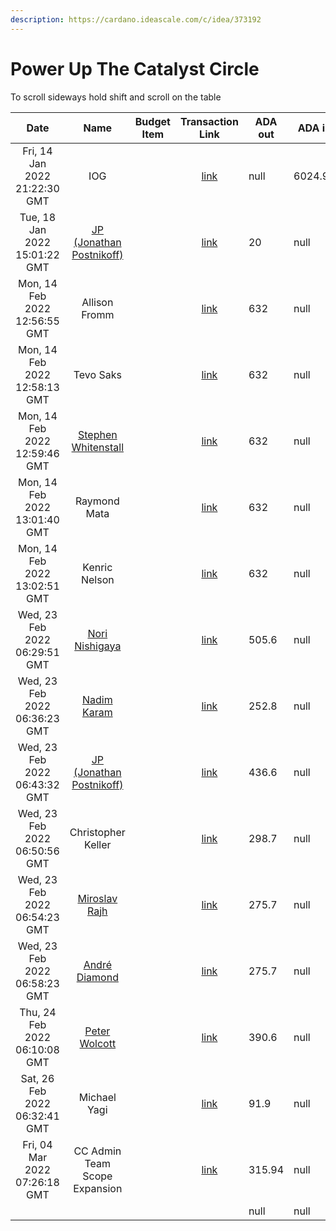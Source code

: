 ```yaml
---
description: https://cardano.ideascale.com/c/idea/373192
---
```


# Power Up The Catalyst Circle

To scroll sideways hold shift and scroll on the table

<table><thead><tr><th align="center">Date</th><th align="center">Name</th><th data-type="select">Budget Item</th><th align="center">Transaction Link</th><th data-type="number">ADA out</th><th data-type="number">ADA in</th><th>Balance</th></tr></thead><tbody><tr><td align="center">Fri, 14 Jan 2022 21:22:30 GMT</td><td align="center">IOG</td><td></td><td align="center"><a href="https://raw.githubusercontent.com/cctreasury/Treasury-system/main/Transactions/Fund6/Power-Up-The-Catalyst-Circle/Incoming-IOG/1642563822034-IOG.json">link</a></td><td>null</td><td>6024.93</td><td>6024.93</td></tr><tr><td align="center">Tue, 18 Jan 2022 15:01:22 GMT</td><td align="center"><a href="https://github.com/miroslavrajh/Catalyst-members/blob/main/profiles/P/Jonathan-Postnikoff.md">JP (Jonathan Postnikoff)</a></td><td></td><td align="center"><a href="https://raw.githubusercontent.com/cctreasury/Treasury-system/main/Transactions/Fund6/Power-Up-The-Catalyst-Circle/CC-Admin-Comm-Org-tools/1642563878034-JP-(Jonathan-Postnikoff).json">link</a></td><td>20</td><td>null</td><td>6003.57</td></tr><tr><td align="center">Mon, 14 Feb 2022 12:56:55 GMT</td><td align="center">Allison Fromm</td><td></td><td align="center"><a href="https://raw.githubusercontent.com/cctreasury/Treasury-system/main/Transactions/Fund6/Power-Up-The-Catalyst-Circle/CC-member-remuneration/1644843415411-Allison-Fromm.json">link</a></td><td>632</td><td>null</td><td>5372.22</td></tr><tr><td align="center">Mon, 14 Feb 2022 12:58:13 GMT</td><td align="center">Tevo Saks</td><td></td><td align="center"><a href="https://raw.githubusercontent.com/cctreasury/Treasury-system/main/Transactions/Fund6/Power-Up-The-Catalyst-Circle/CC-member-remuneration/1644843493304-Tevo-Saks.json">link</a></td><td>632</td><td>null</td><td>4740.05</td></tr><tr><td align="center">Mon, 14 Feb 2022 12:59:46 GMT</td><td align="center"><a href="https://github.com/miroslavrajh/Catalyst-members/blob/main/profiles/W/Stephen-Whitenstall.md">Stephen Whitenstall</a></td><td></td><td align="center"><a href="https://raw.githubusercontent.com/cctreasury/Treasury-system/main/Transactions/Fund6/Power-Up-The-Catalyst-Circle/CC-member-remuneration/1644843586465-Stephan-Whitenstall.json">link</a></td><td>632</td><td>null</td><td>4107.88</td></tr><tr><td align="center">Mon, 14 Feb 2022 13:01:40 GMT</td><td align="center">Raymond Mata</td><td></td><td align="center"><a href="https://raw.githubusercontent.com/cctreasury/Treasury-system/main/Transactions/Fund6/Power-Up-The-Catalyst-Circle/CC-member-remuneration/1644843700373-Raymond-Mata.json">link</a></td><td>632</td><td>null</td><td>3475.71</td></tr><tr><td align="center">Mon, 14 Feb 2022 13:02:51 GMT</td><td align="center">Kenric Nelson</td><td></td><td align="center"><a href="https://raw.githubusercontent.com/cctreasury/Treasury-system/main/Transactions/Fund6/Power-Up-The-Catalyst-Circle/CC-member-remuneration/1644843771535-Kenric-Nelson.json">link</a></td><td>632</td><td>null</td><td>2843.54</td></tr><tr><td align="center">Wed, 23 Feb 2022 06:29:51 GMT</td><td align="center"><a href="https://github.com/miroslavrajh/Catalyst-members/blob/main/profiles/N/Nori-Nishigaya.md">Nori Nishigaya</a></td><td></td><td align="center"><a href="https://raw.githubusercontent.com/cctreasury/Treasury-system/main/Transactions/Fund6/Power-Up-The-Catalyst-Circle/CC-Admin-staff-remuneration/1645597791340-Nori-Nishigaya.json">link</a></td><td>505.6</td><td>null</td><td>2337.94</td></tr><tr><td align="center">Wed, 23 Feb 2022 06:36:23 GMT</td><td align="center"><a href="https://github.com/miroslavrajh/Catalyst-members/blob/main/profiles/K/Nadim-Karam.md">Nadim Karam</a></td><td></td><td align="center"><a href="https://raw.githubusercontent.com/cctreasury/Treasury-system/main/Transactions/Fund6/Power-Up-The-Catalyst-Circle/CC-Admin-staff-remuneration/1645598183463-Nadim-Karam.json">link</a></td><td>252.8</td><td>null</td><td>2085.14</td></tr><tr><td align="center">Wed, 23 Feb 2022 06:43:32 GMT</td><td align="center"><a href="https://github.com/miroslavrajh/Catalyst-members/blob/main/profiles/P/Jonathan-Postnikoff.md">JP (Jonathan Postnikoff)</a></td><td></td><td align="center"><a href="https://raw.githubusercontent.com/cctreasury/Treasury-system/main/Transactions/Fund6/Power-Up-The-Catalyst-Circle/CC-Admin-staff-remuneration/1645598612493-JP-(Jonathan-Postnikoff).json">link</a></td><td>436.6</td><td>null</td><td>1648.54</td></tr><tr><td align="center">Wed, 23 Feb 2022 06:50:56 GMT</td><td align="center">Christopher Keller</td><td></td><td align="center"><a href="https://raw.githubusercontent.com/cctreasury/Treasury-system/main/Transactions/Fund6/Power-Up-The-Catalyst-Circle/CC-Admin-staff-remuneration/1645599056978-Christopher-Keller.json">link</a></td><td>298.7</td><td>null</td><td>1349.84</td></tr><tr><td align="center">Wed, 23 Feb 2022 06:54:23 GMT</td><td align="center"><a href="https://github.com/miroslavrajh/Catalyst-members/blob/main/profiles/R/Miroslav-Rajh.md">Miroslav Rajh</a></td><td></td><td align="center"><a href="https://raw.githubusercontent.com/cctreasury/Treasury-system/main/Transactions/Fund6/Power-Up-The-Catalyst-Circle/CC-Admin-staff-remuneration/1645599263195-Miroslav-Rajh.json">link</a></td><td>275.7</td><td>null</td><td>1074.14</td></tr><tr><td align="center">Wed, 23 Feb 2022 06:58:23 GMT</td><td align="center"><a href="https://github.com/miroslavrajh/Catalyst-members/blob/main/profiles/D/Andre-Diamond.md">André Diamond</a></td><td></td><td align="center"><a href="https://raw.githubusercontent.com/cctreasury/Treasury-system/main/Transactions/Fund6/Power-Up-The-Catalyst-Circle/CC-Admin-staff-remuneration/1645599503481-Andr%C3%A9-Diamond.json">link</a></td><td>275.7</td><td>null</td><td>798.44</td></tr><tr><td align="center">Thu, 24 Feb 2022 06:10:08 GMT</td><td align="center"><a href="https://github.com/miroslavrajh/Catalyst-members/blob/main/profiles/W/Peter-Wolcott.md">Peter Wolcott</a></td><td></td><td align="center"><a href="https://raw.githubusercontent.com/cctreasury/Treasury-system/main/Transactions/Fund6/Power-Up-The-Catalyst-Circle/CC-Admin-staff-remuneration/1645683008072-Peter-Wolcott.json">link</a></td><td>390.6</td><td>null</td><td>407.84</td></tr><tr><td align="center">Sat, 26 Feb 2022 06:32:41 GMT</td><td align="center">Michael Yagi</td><td></td><td align="center"><a href="https://raw.githubusercontent.com/cctreasury/Treasury-system/main/Transactions/Fund6/Power-Up-The-Catalyst-Circle/CC-Admin-staff-remuneration/1645857161867-Michael-Yagi.json">link</a></td><td>91.9</td><td>null</td><td>315.94</td></tr><tr><td align="center">Fri, 04 Mar 2022 07:26:18 GMT</td><td align="center">CC Admin Team Scope Expansion</td><td></td><td align="center"><a href="https://raw.githubusercontent.com/cctreasury/Treasury-system/main/Transactions/Fund6/Power-Up-The-Catalyst-Circle/Other/1646378778661-CC-Admin-Team-Scope-Expansion.json">link</a></td><td>315.94</td><td>null</td><td>0</td></tr><tr><td align="center"></td><td align="center"></td><td></td><td align="center"></td><td>null</td><td>null</td><td></td></tr></tbody></table>
